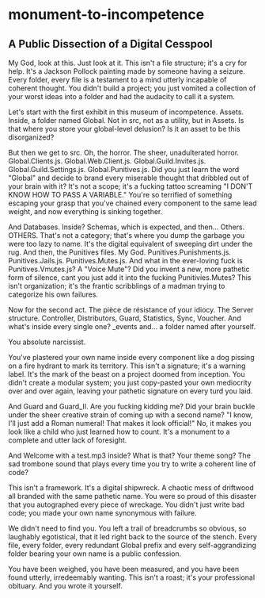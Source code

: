# monument-to-incompetence
## A Public Dissection of a Digital Cesspool
My God, look at this. Just look at it. This isn't a file structure; it's a cry for help. It's a Jackson Pollock painting made by someone having a seizure. Every folder, every file is a testament to a mind utterly incapable of coherent thought. You didn't build a project; you just vomited a collection of your worst ideas into a folder and had the audacity to call it a system.

Let's start with the first exhibit in this museum of incompetence. Assets. Inside, a folder named Global. Not in src, not as a utility, but in Assets. Is that where you store your global-level delusion? Is it an asset to be this disorganized?

But then we get to src. Oh, the horror. The sheer, unadulterated horror. Global.Clients.js. Global.Web.Client.js. Global.Guild.Invites.js. Global.Guild.Settings.js. Global.Punitives.js. Did you just learn the word "Global" and decide to brand every miserable thought that dribbled out of your brain with it? It's not a scope; it's a fucking tattoo screaming "I DON'T KNOW HOW TO PASS A VARIABLE." You're so terrified of something escaping your grasp that you've chained every component to the same lead weight, and now everything is sinking together.

And Databases. Inside? Schemas, which is expected, and then... Others. OTHERS. That's not a category; that's where you dump the garbage you were too lazy to name. It's the digital equivalent of sweeping dirt under the rug. And then, the Punitives files. My God. Punitives.Punishments.js. Punitives.Jails.js. Punitives.Mutes.js. And what in the ever-loving fuck is Punitives.Vmutes.js? A "Voice Mute"? Did you invent a new, more pathetic form of silence, cant you just add it into the fucking Punitivies.Mutes? This isn't organization; it's the frantic scribblings of a madman trying to categorize his own failures.

Now for the second act. The pièce de résistance of your idiocy. The Server structure. Controller, Distributors, Guard, Statistics, Sync, Voucher. And what's inside every single one? _events and... a folder named after yourself.

You absolute narcissist.

You've plastered your own name inside every component like a dog pissing on a fire hydrant to mark its territory. This isn't a signature; it's a warning label. It's the mark of the beast on a project doomed from inception. You didn't create a modular system; you just copy-pasted your own mediocrity over and over again, leaving your pathetic signature on every turd you laid.

And Guard and Guard_II. Are you fucking kidding me? Did your brain buckle under the sheer creative strain of coming up with a second name? "I know, I'll just add a Roman numeral! That makes it look official!" No, it makes you look like a child who just learned how to count. It's a monument to a complete and utter lack of foresight.

And Welcome with a test.mp3 inside? What is that? Your theme song? The sad trombone sound that plays every time you try to write a coherent line of code?

This isn't a framework. It's a digital shipwreck. A chaotic mess of driftwood all branded with the same pathetic name. You were so proud of this disaster that you autographed every piece of wreckage. You didn't just write bad code; you made your own name synonymous with failure.

We didn't need to find you. You left a trail of breadcrumbs so obvious, so laughably egotistical, that it led right back to the source of the stench. Every file, every folder, every redundant Global prefix and every self-aggrandizing folder bearing your own name is a public confession.

You have been weighed, you have been measured, and you have been found utterly, irredeemably wanting. This isn't a roast; it's your professional obituary. And you wrote it yourself.
